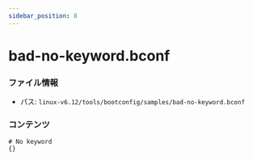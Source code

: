 ```yaml
---
sidebar_position: 8
---
```

# bad-no-keyword.bconf

### ファイル情報

- パス: `linux-v6.12/tools/bootconfig/samples/bad-no-keyword.bconf`

### コンテンツ

```bconf
# No keyword
{}

```
